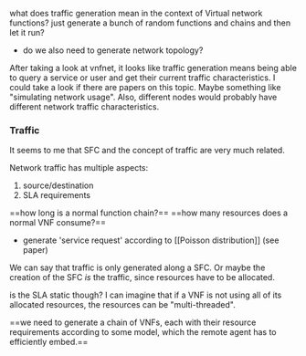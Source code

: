 what does traffic generation mean in the context of Virtual network functions? just generate a bunch of random functions and chains and then let it run?

- do we also need to generate network topology?

After taking a look at vnfnet, it looks like traffic generation means being able to query a service or user and get their current traffic characteristics. I could take a look if there are papers on this topic. Maybe something like "simulating network usage".
	Also, different nodes would probably have different network traffic characteristics.


### Traffic
It seems to me that SFC and the concept of traffic are very much related.

Network traffic has multiple aspects:
1. source/destination
2. SLA requirements

==how long is a normal function chain?==
==how many resources does a normal VNF consume?==


- generate 'service request' according to [[Poisson distribution]] (see paper)

We can say that traffic is only generated along a SFC. Or maybe the creation of the SFC *is* the traffic, since resources have to be allocated.

is the SLA static though? I can imagine that if a VNF is not using all of its allocated resources, the resources can be "multi-threaded".


 ==we need to generate a chain of VNFs, each with their resource requirements according to some model, which the remote agent has to efficiently embed.==